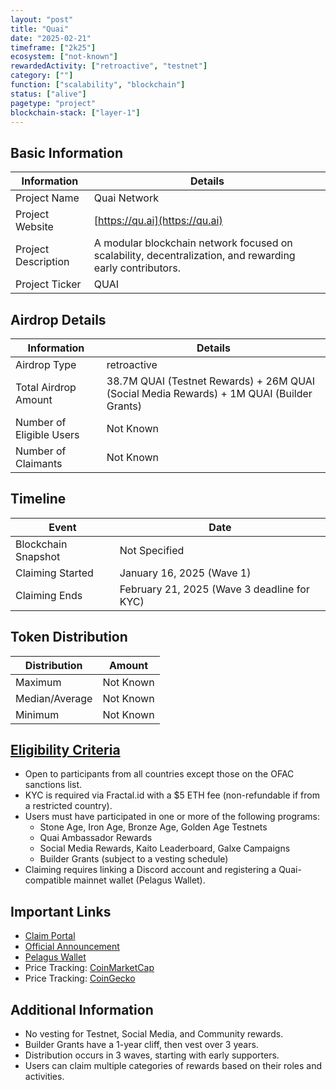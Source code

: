 ```yaml
---
layout: "post"
title: "Quai"
date: "2025-02-21"
timeframe: ["2k25"]
ecosystem: ["not-known"]
rewardedActivity: ["retroactive", "testnet"]
category: [""]
function: ["scalability", "blockchain"]
status: ["alive"]
pagetype: "project"
blockchain-stack: ["layer-1"]
---
```


## Basic Information

| Information         | Details                                                                                                  |
| ------------------- | -------------------------------------------------------------------------------------------------------- |
| Project Name        | Quai Network                                                                                             |
| Project Website     | [https://qu.ai](https://qu.ai)                                                                           |
| Project Description | A modular blockchain network focused on scalability, decentralization, and rewarding early contributors. |
| Project Ticker      | QUAI                                                                                                     |

## Airdrop Details

| Information              | Details                                                                                   |
| ------------------------ | ----------------------------------------------------------------------------------------- |
| Airdrop Type             | retroactive                                                                               |
| Total Airdrop Amount     | 38.7M QUAI (Testnet Rewards) + 26M QUAI (Social Media Rewards) + 1M QUAI (Builder Grants) |
| Number of Eligible Users | Not Known                                                                                 |
| Number of Claimants      | Not Known                                                                                 |

## Timeline

| Event               | Date                                        |
| ------------------- | ------------------------------------------- |
| Blockchain Snapshot | Not Specified                               |
| Claiming Started    | January 16, 2025 (Wave 1)                   |
| Claiming Ends       | February 21, 2025 (Wave 3 deadline for KYC) |

## Token Distribution

| Distribution   | Amount    |
| -------------- | --------- |
| Maximum        | Not Known |
| Median/Average | Not Known |
| Minimum        | Not Known |

## [Eligibility Criteria](https://qu.ai/blog/announcing-the-quai-network-claims-page/)

- Open to participants from all countries except those on the OFAC sanctions list.
- KYC is required via Fractal.id with a $5 ETH fee (non-refundable if from a restricted country).
- Users must have participated in one or more of the following programs:
  - Stone Age, Iron Age, Bronze Age, Golden Age Testnets
  - Quai Ambassador Rewards
  - Social Media Rewards, Kaito Leaderboard, Galxe Campaigns
  - Builder Grants (subject to a vesting schedule)
- Claiming requires linking a Discord account and registering a Quai-compatible mainnet wallet (Pelagus Wallet).

## Important Links

- [Claim Portal](https://claims.qu.ai)
- [Official Announcement](https://qu.ai/blog/announcing-the-quai-network-claims-page/)
- [Pelagus Wallet](https://pelaguswallet.io)
- Price Tracking: [CoinMarketCap](https://coinmarketcap.com/currencies/quai-network)
- Price Tracking: [CoinGecko](https://www.coingecko.com/en/coins/quai-network)

## Additional Information

- No vesting for Testnet, Social Media, and Community rewards.
- Builder Grants have a 1-year cliff, then vest over 3 years.
- Distribution occurs in 3 waves, starting with early supporters.
- Users can claim multiple categories of rewards based on their roles and activities.